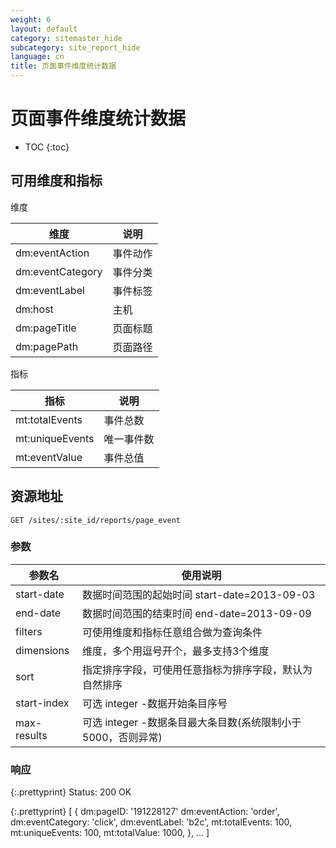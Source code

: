 ```yaml
---
weight: 6
layout: default
category: sitemaster_hide
subcategory: site_report_hide
language: cn
title: 页面事件维度统计数据
---
```


# 页面事件维度统计数据

* TOC
{:toc}


## 可用维度和指标

维度

| 维度             | 说明     |
|------------------|----------|
| dm:eventAction   | 事件动作 |
| dm:eventCategory | 事件分类 |
| dm:eventLabel    | 事件标签 |
| dm:host          | 主机     |
| dm:pageTitle     | 页面标题 |
| dm:pagePath      | 页面路径 |

指标

| 指标            | 说明       |
|-----------------|------------|
| mt:totalEvents  | 事件总数   |
| mt:uniqueEvents | 唯一事件数 |
| mt:eventValue   | 事件总值   |

## 资源地址

    GET /sites/:site_id/reports/page_event

### 参数


| 参数名      | 使用说明                                                     |
|-------------|--------------------------------------------------------------|
|start-date   |数据时间范围的起始时间 start-date=2013-09-03|
|end-date     |数据时间范围的结束时间 end-date=2013-09-09|
| filters     | 可使用维度和指标任意组合做为查询条件                         |
| dimensions  | 维度，多个用逗号开个，最多支持3个维度                        |
| sort        | 指定排序字段，可使用任意指标为排序字段，默认为自然排序       |
| start-index | 可选 integer -数据开始条目序号                               |
| max-results | 可选 integer -数据条目最大条目数(系统限制小于5000，否则异常) |

### 响应

{:.prettyprint}
    Status: 200 OK

{:.prettyprint}
    [
        {
            dm:pageID: '191228127'
            dm:eventAction: 'order',
            dm:eventCategory: 'click',
            dm:eventLabel: 'b2c',
            mt:totalEvents: 100,
            mt:uniqueEvents: 100,
            mt:totalValue: 1000,
        },
        ...
    ]
